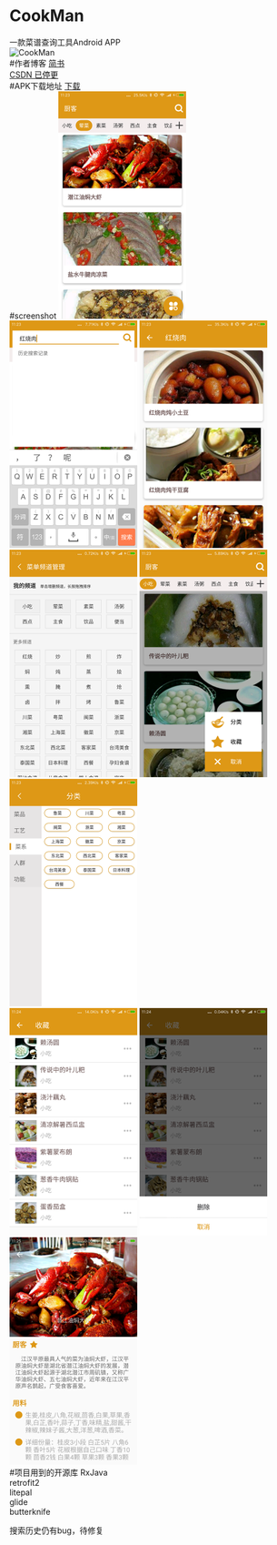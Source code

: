 # CookMan
一款菜谱查询工具Android APP<br />
![CookMan](/screenshot/cookMan.gif) 
<br />
#作者博客
[简书](http://www.jianshu.com/p/2d976e54f3a0)<br />
[CSDN 已停更](http://blog.csdn.net/cxp2205455256?viewmode=contents)
<br />
#APK下载地址
[下载](https://fir.im/59cg)
<br />
#screenshot
<img src="/screenshot/1.png" width = "225" height = "400" alt="主页"/>
<img src="/screenshot/2.png" width = "225" height = "400" alt="搜索界面"/>
<img src="/screenshot/3.png" width = "225" height = "400" alt="搜索结果"/>
<br />
<img src="/screenshot/4.png" width = "225" height = "400" alt="频道定制"/>
<img src="/screenshot/5.png" width = "225" height = "400" alt="二级菜单"/>
<img src="/screenshot/6.png" width = "225" height = "400" alt="分类界面"/>
<br />
<img src="/screenshot/7.png" width = "225" height = "400" alt="收藏界面"/>
<img src="/screenshot/8.png" width = "225" height = "400" alt="收藏删除"/>
<img src="/screenshot/9.png" width = "225" height = "400" alt="菜谱详情"/>
<br />
#项目用到的开源库
RxJava<br />
retrofit2<br />
litepal<br />
glide<br />
butterknife<br />

搜索历史仍有bug，待修复
